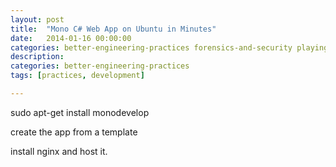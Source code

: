 ```yaml
---
layout: post
title:  "Mono C# Web App on Ubuntu in Minutes"
date:   2014-01-16 00:00:00
categories: better-engineering-practices forensics-and-security playing-with-technology
description: 
categories: better-engineering-practices
tags: [practices, development]

---
```


sudo apt-get install monodevelop

create the app from a template

install nginx and host it. 
